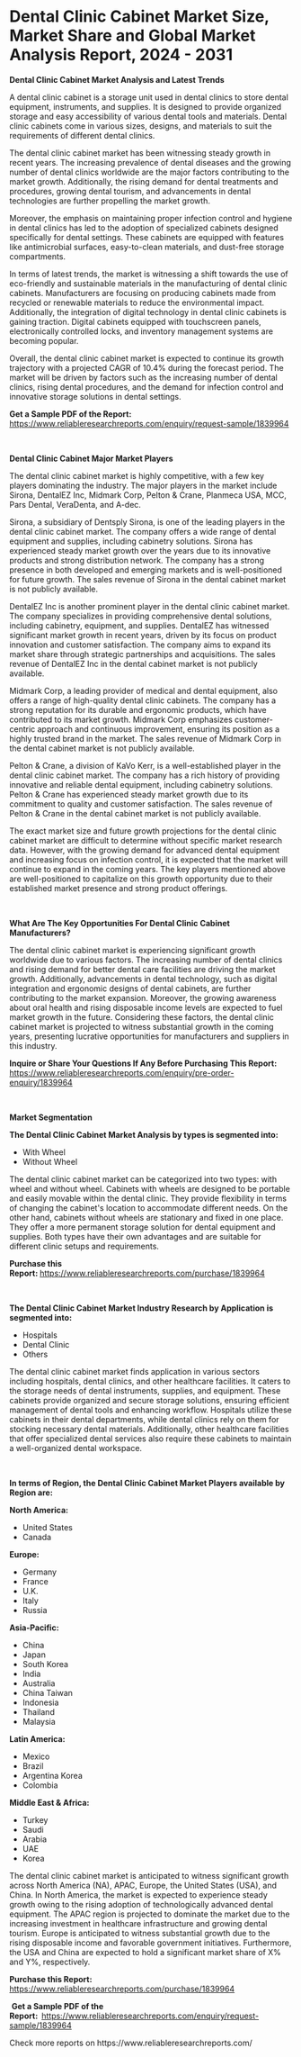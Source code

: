 <p><h1>Dental Clinic Cabinet Market Size, Market Share and Global Market Analysis Report, 2024 - 2031</h1></p><p><strong>Dental Clinic Cabinet Market Analysis and Latest Trends</strong></p>
<p><p>A dental clinic cabinet is a storage unit used in dental clinics to store dental equipment, instruments, and supplies. It is designed to provide organized storage and easy accessibility of various dental tools and materials. Dental clinic cabinets come in various sizes, designs, and materials to suit the requirements of different dental clinics.</p><p>The dental clinic cabinet market has been witnessing steady growth in recent years. The increasing prevalence of dental diseases and the growing number of dental clinics worldwide are the major factors contributing to the market growth. Additionally, the rising demand for dental treatments and procedures, growing dental tourism, and advancements in dental technologies are further propelling the market growth.</p><p>Moreover, the emphasis on maintaining proper infection control and hygiene in dental clinics has led to the adoption of specialized cabinets designed specifically for dental settings. These cabinets are equipped with features like antimicrobial surfaces, easy-to-clean materials, and dust-free storage compartments.</p><p>In terms of latest trends, the market is witnessing a shift towards the use of eco-friendly and sustainable materials in the manufacturing of dental clinic cabinets. Manufacturers are focusing on producing cabinets made from recycled or renewable materials to reduce the environmental impact. Additionally, the integration of digital technology in dental clinic cabinets is gaining traction. Digital cabinets equipped with touchscreen panels, electronically controlled locks, and inventory management systems are becoming popular.</p><p>Overall, the dental clinic cabinet market is expected to continue its growth trajectory with a projected CAGR of 10.4% during the forecast period. The market will be driven by factors such as the increasing number of dental clinics, rising dental procedures, and the demand for infection control and innovative storage solutions in dental settings.</p></p>
<p><strong>Get a Sample PDF of the Report:&nbsp;</strong> <a href="https://www.reliableresearchreports.com/enquiry/request-sample/1839964">https://www.reliableresearchreports.com/enquiry/request-sample/1839964</a></p>
<p>&nbsp;</p>
<p><strong>Dental Clinic Cabinet Major Market Players</strong></p>
<p><p>The dental clinic cabinet market is highly competitive, with a few key players dominating the industry. The major players in the market include Sirona, DentalEZ Inc, Midmark Corp, Pelton & Crane, Planmeca USA, MCC, Pars Dental, VeraDenta, and A-dec.</p><p>Sirona, a subsidiary of Dentsply Sirona, is one of the leading players in the dental clinic cabinet market. The company offers a wide range of dental equipment and supplies, including cabinetry solutions. Sirona has experienced steady market growth over the years due to its innovative products and strong distribution network. The company has a strong presence in both developed and emerging markets and is well-positioned for future growth. The sales revenue of Sirona in the dental cabinet market is not publicly available.</p><p>DentalEZ Inc is another prominent player in the dental clinic cabinet market. The company specializes in providing comprehensive dental solutions, including cabinetry, equipment, and supplies. DentalEZ has witnessed significant market growth in recent years, driven by its focus on product innovation and customer satisfaction. The company aims to expand its market share through strategic partnerships and acquisitions. The sales revenue of DentalEZ Inc in the dental cabinet market is not publicly available.</p><p>Midmark Corp, a leading provider of medical and dental equipment, also offers a range of high-quality dental clinic cabinets. The company has a strong reputation for its durable and ergonomic products, which have contributed to its market growth. Midmark Corp emphasizes customer-centric approach and continuous improvement, ensuring its position as a highly trusted brand in the market. The sales revenue of Midmark Corp in the dental cabinet market is not publicly available.</p><p>Pelton & Crane, a division of KaVo Kerr, is a well-established player in the dental clinic cabinet market. The company has a rich history of providing innovative and reliable dental equipment, including cabinetry solutions. Pelton & Crane has experienced steady market growth due to its commitment to quality and customer satisfaction. The sales revenue of Pelton & Crane in the dental cabinet market is not publicly available.</p><p>The exact market size and future growth projections for the dental clinic cabinet market are difficult to determine without specific market research data. However, with the growing demand for advanced dental equipment and increasing focus on infection control, it is expected that the market will continue to expand in the coming years. The key players mentioned above are well-positioned to capitalize on this growth opportunity due to their established market presence and strong product offerings.</p></p>
<p>&nbsp;</p>
<p><strong>What Are The Key Opportunities For Dental Clinic Cabinet Manufacturers?</strong></p>
<p><p>The dental clinic cabinet market is experiencing significant growth worldwide due to various factors. The increasing number of dental clinics and rising demand for better dental care facilities are driving the market growth. Additionally, advancements in dental technology, such as digital integration and ergonomic designs of dental cabinets, are further contributing to the market expansion. Moreover, the growing awareness about oral health and rising disposable income levels are expected to fuel market growth in the future. Considering these factors, the dental clinic cabinet market is projected to witness substantial growth in the coming years, presenting lucrative opportunities for manufacturers and suppliers in this industry.</p></p>
<p><strong>Inquire or Share Your Questions If Any Before Purchasing This Report:</strong> <a href="https://www.reliableresearchreports.com/enquiry/pre-order-enquiry/1839964">https://www.reliableresearchreports.com/enquiry/pre-order-enquiry/1839964</a></p>
<p>&nbsp;</p>
<p><strong>Market Segmentation</strong></p>
<p><strong>The Dental Clinic Cabinet Market Analysis by types is segmented into:</strong></p>
<p><ul><li>With Wheel</li><li>Without Wheel</li></ul></p>
<p><p>The dental clinic cabinet market can be categorized into two types: with wheel and without wheel. Cabinets with wheels are designed to be portable and easily movable within the dental clinic. They provide flexibility in terms of changing the cabinet's location to accommodate different needs. On the other hand, cabinets without wheels are stationary and fixed in one place. They offer a more permanent storage solution for dental equipment and supplies. Both types have their own advantages and are suitable for different clinic setups and requirements.</p></p>
<p><strong>Purchase this Report:&nbsp;</strong><a href="https://www.reliableresearchreports.com/purchase/1839964">https://www.reliableresearchreports.com/purchase/1839964</a></p>
<p>&nbsp;</p>
<p><strong>The Dental Clinic Cabinet Market Industry Research by Application is segmented into:</strong></p>
<p><ul><li>Hospitals</li><li>Dental Clinic</li><li>Others</li></ul></p>
<p><p>The dental clinic cabinet market finds application in various sectors including hospitals, dental clinics, and other healthcare facilities. It caters to the storage needs of dental instruments, supplies, and equipment. These cabinets provide organized and secure storage solutions, ensuring efficient management of dental tools and enhancing workflow. Hospitals utilize these cabinets in their dental departments, while dental clinics rely on them for stocking necessary dental materials. Additionally, other healthcare facilities that offer specialized dental services also require these cabinets to maintain a well-organized dental workspace.</p></p>
<p>&nbsp;</p>
<p><strong>In terms of Region, the Dental Clinic Cabinet Market Players available by Region are:</strong></p>
<p>
    <p> <strong> North America: </strong>
        <ul>
            <li>United States</li>
            <li>Canada</li>
        </ul>
        </p> 
    <p> <strong> Europe: </strong>
        <ul>
            <li>Germany</li>
            <li>France</li>
            <li>U.K.</li>
            <li>Italy</li>
            <li>Russia</li>
        </ul>
        </p> 
    <p> <strong> Asia-Pacific: </strong>
        <ul>
            <li>China</li>
            <li>Japan</li>
            <li>South Korea</li>
            <li>India</li>
            <li>Australia</li>
            <li>China Taiwan</li>
            <li>Indonesia</li>
            <li>Thailand</li>
            <li>Malaysia</li>
        </ul>
        </p> 
    <p> <strong> Latin America: </strong>
        <ul>
            <li>Mexico</li>
            <li>Brazil</li>
            <li>Argentina Korea</li>
            <li>Colombia</li>
        </ul>
        </p> 
    <p> <strong> Middle East & Africa: </strong>
        <ul>
            <li>Turkey</li>
            <li>Saudi</li>
            <li>Arabia</li>
            <li>UAE</li>
            <li>Korea</li>
        </ul>
    </p>
    </p>
<p><p>The dental clinic cabinet market is anticipated to witness significant growth across North America (NA), APAC, Europe, the United States (USA), and China. In North America, the market is expected to experience steady growth owing to the rising adoption of technologically advanced dental equipment. The APAC region is projected to dominate the market due to the increasing investment in healthcare infrastructure and growing dental tourism. Europe is anticipated to witness substantial growth due to the rising disposable income and favorable government initiatives. Furthermore, the USA and China are expected to hold a significant market share of X% and Y%, respectively.</p></p>
<p><strong>Purchase this Report: </strong><a href="https://www.reliableresearchreports.com/purchase/1839964">https://www.reliableresearchreports.com/purchase/1839964</a></p>
<p>&nbsp;<strong>Get a Sample PDF of the Report:&nbsp;&nbsp;</strong><a href="https://www.reliableresearchreports.com/enquiry/request-sample/1839964">https://www.reliableresearchreports.com/enquiry/request-sample/1839964</a></p>
<p><strong></strong></p>
<p>Check more reports on https://www.reliableresearchreports.com/</p>